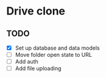 # Drive clone

## TODO

- [x] Set up database and data models
- [ ] Move folder open state to URL
- [ ] Add auth
- [ ] Add file uploading
